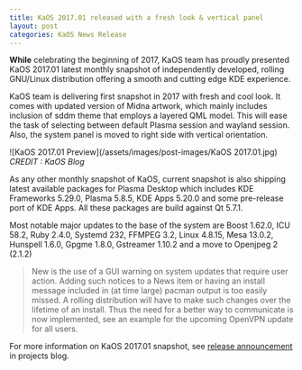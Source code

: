 ```yaml
---
title: KaOS 2017.01 released with a fresh look & vertical panel
layout: post
categories: KaOS News Release
---
```


**While** celebrating the beginning of 2017, KaOS team has proudly presented KaOS 2017.01 latest monthly snapshot of independently developed, rolling GNU/Linux distribution offering a smooth and cutting edge KDE experience.

KaOS team is delivering first snapshot in 2017 with fresh and cool look. It comes with updated version of Midna artwork, which mainly includes inclusion of sddm theme that employs a layered QML model. This will ease the task of selecting between default Plasma session and wayland session. Also, the system panel is moved to right side with vertical orientation.

![KaOS 2017.01 Preview](/assets/images/post-images/KaOS 2017.01.jpg)
*CREDIT : KaOS Blog*

As any other monthly snapshot of KaOS, current snapshot is also shipping latest available packages for Plasma Desktop which includes KDE Frameworks 5.29.0, Plasma 5.8.5, KDE Apps 5.20.0 and some pre-release port of KDE Apps. All these packages are build against Qt 5.7.1.

Most notable major updates to the base of the system are Boost 1.62.0, ICU 58.2, Ruby 2.4.0, Systemd 232, FFMPEG 3.2, Linux 4.8.15, Mesa 13.0.2, Hunspell 1.6.0, Gpgme 1.8.0, Gstreamer 1.10.2 and a move to Openjpeg 2 (2.1.2)

<blockquote>New is the use of a GUI warning on system updates that require user action. Adding such notices to a News item or having an install message included in (at time large) pacman output is too easily missed. A rolling distribution will have to make such changes over the lifetime of an install. Thus the need for a better way to communicate is now implemented, see an example for the upcoming OpenVPN update for all users.</blockquote>

For more information on KaOS 2017.01 snapshot, see [release announcement](https://kaosx.us/news/2017/kaos01/) in projects blog. 